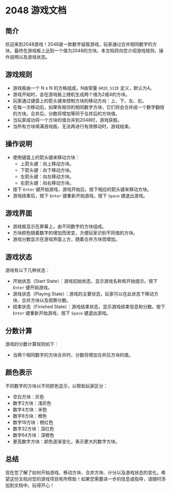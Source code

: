 # 2048 游戏文档

## 简介
欢迎来到2048游戏！2048是一款数字益智游戏，玩家通过合并相同数字的方块，最终在游戏板上达到一个值为2048的方块。本文档将向您介绍游戏规则、操作说明以及游戏状态。

## 游戏规则
- 游戏板由一个 N x N 的方格组成，N由常量 `GRID_SIZE` 定义，默认为4。
- 游戏开始时，会在游戏板上随机生成两个值为2或4的方块。
- 玩家通过键盘上的箭头键来控制方块的移动方向：上、下、左、右。
- 在每一次移动后，如果有相邻的相同数字方块，它们将会合并成一个数字翻倍的方块。合并后，分数将增加等同于合并后的方块值。
- 当玩家成功将一个方块的值合并到2048时，游戏获胜。
- 当所有方块填满游戏板，无法再进行有效移动时，游戏结束。

## 操作说明
- 使用键盘上的箭头键来移动方块：
  - 上箭头键：向上移动方块。
  - 下箭头键：向下移动方块。
  - 左箭头键：向左移动方块。
  - 右箭头键：向右移动方块。
- 按下 `Enter` 键开始游戏，游戏开始后，按下相应的箭头键来移动方块。
- 游戏结束后，按下 `Enter` 键重新开始游戏，按下 `Space` 键退出游戏。

## 游戏界面
- 游戏板显示在屏幕上，由不同数字的方块组成。
- 方块颜色随着数字的增加而改变，方便玩家识别不同值的方块。
- 游戏分数显示在游戏界面上方，随着合并方块而增加。

## 游戏状态
游戏有以下几种状态：
- 开始状态（Start State）：游戏初始状态，显示游戏名称和开始提示。按下 `Enter` 键开始游戏。
- 游戏状态（Playing State）：游戏的主要状态，玩家可以在此状态下移动方块、合并方块以及观察分数。
- 结束状态（Finished State）：游戏结束状态，显示游戏结束信息和分数。按下 `Enter` 键重新开始游戏，按下 `Space` 键退出游戏。

## 分数计算
游戏的分数计算规则如下：
- 当两个相同数字的方块合并时，分数将增加合并后方块的值。

## 颜色表示
不同数字的方块以不同颜色显示，以帮助玩家区分：
- 空白方块：灰色
- 数字2方块：浅灰色
- 数字4方块：米色
- 数字8方块：橙色
- 数字16方块：橙红色
- 数字32方块：深红色
- 数字64方块：深橙色
- 更高数字方块：颜色逐渐变化，表示更大的数字方块。

## 总结
现在您了解了如何开始游戏、移动方块、合并方块、计分以及游戏状态的变化。希望这份文档对您的游戏项目有所帮助！如果您需要进一步的信息或指导，请随时添加到文档中。玩得开心！